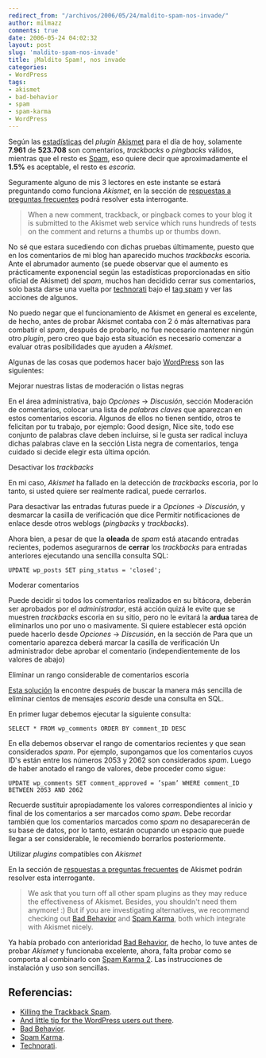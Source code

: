 ```yaml
---
redirect_from: "/archivos/2006/05/24/maldito-spam-nos-invade/"
author: milmazz
comments: true
date: 2006-05-24 04:02:32
layout: post
slug: 'maldito-spam-nos-invade'
title: ¡Maldito Spam!, nos invade
categories:
- WordPress
tags:
- akismet
- bad-behavior
- spam
- spam-karma
- WordPress
---
```


Según las [estadísticas](http://akismet.com/stats/) del _plugin_ [Akismet](http://akismet.com/) para el día de hoy, solamente **7.961** de **523.708** son comentarios, _trackbacks_ o _pingbacks_ válidos, mientras que el resto es [Spam](http://es.wikipedia.org/wiki/Spam), eso quiere decir que aproximadamente el **1.5%** es aceptable, el resto es _escoria_.

Seguramente alguno de mis 3 lectores en este instante se estará preguntando como funciona _Akismet_, en la sección de [respuestas a preguntas frecuentes](http://akismet.com/faq/) podrá resolver esta interrogante.

> When a new comment, trackback, or pingback comes to your blog it is submitted to the Akismet web service which runs hundreds of tests on the comment and returns a thumbs up or thumbs down.

No sé que estara sucediendo con dichas pruebas últimamente, puesto que en los comentarios de mi blog han aparecido muchos _trackbacks_ escoria. Ante el abrumador aumento (se puede observar que el aumento es prácticamente exponencial según las estadísticas proporcionadas en sitio oficial de Akismet) del _spam_, muchos han decidido cerrar sus comentarios, solo basta darse una vuelta por [technorati](http://technorati.com/) bajo el [tag spam](http://technorati.com/tag/spam) y ver las acciones de algunos.

No puedo negar que el funcionamiento de Akismet en general es excelente, de hecho, antes de probar Akismet contaba con 2 ó más alternativas para combatir el _spam_, después de probarlo, no fue necesario mantener ningún otro _plugin_, pero creo que bajo esta situación es necesario comenzar a evaluar otras posibilidades que ayuden a _Akismet_.

Algunas de las cosas que podemos hacer bajo [WordPress](http://www.wordpress.org) son las siguientes:

Mejorar nuestras listas de moderación o listas negras

En el área administrativa, bajo _Opciones_ -> _Discusión_, sección Moderación de comentarios, colocar una lista de _palabras claves_ que aparezcan en estos comentarios escoria. Algunos de ellos no tienen sentido, otros te felicitan por tu trabajo, por ejemplo: Good design, Nice site, todo ese conjunto de palabras clave deben incluirse, si le gusta ser radical incluya dichas palabras clave en la sección Lista negra de comentarios, tenga cuidado si decide elegir esta última opción.

Desactivar los _trackbacks_

En mi caso, _Akismet_ ha fallado en la detección de _trackbacks_ escoria, por lo tanto, si usted quiere ser realmente radical, puede cerrarlos.

Para desactivar las entradas futuras puede ir a _Opciones_ -> _Discusión_, y desmarcar la casilla de verificación que dice Permitir notificaciones de enlace desde otros weblogs (_pingbacks_ y _trackbacks_).

Ahora bien, a pesar de que la **oleada** de _spam_ está atacando entradas recientes, podemos asegurarnos de **cerrar** los _trackbacks_ para entradas anteriores ejecutando una sencilla consulta SQL:
 
    UPDATE wp_posts SET ping_status = 'closed';

Moderar comentarios

Puede decidir si todos los comentarios realizados en su bitácora, deberán ser aprobados por el _administrador_, está acción quizá le evite que se muestren _trackbacks_ escoria en su sitio, pero no le evitará la **ardua** tarea de eliminarlos uno por uno o masivamente. Si quiere establecer está opción puede hacerlo desde _Opciones_ -> _Discusión_, en la sección de Para que un comentario aparezca deberá marcar la casilla de verificación Un administrador debe aprobar el comentario (independientemente de los valores de abajo)

Eliminar un rango considerable de comentarios escoria

[Esta solución](http://blindmindseye.com/2006/05/23/and-little-tip-for-the-wordpress-users-out-there/) la encontre después de buscar la manera más sencilla de eliminar cientos de mensajes _escoria_ desde una consulta en SQL.

En primer lugar debemos ejecutar la siguiente consulta:

    SELECT * FROM wp_comments ORDER BY comment_ID DESC

En ella debemos observar el rango de comentarios recientes y que sean considerados _spam_. Por ejemplo, supongamos que los comentarios cuyos ID's están entre los números 2053 y 2062 son considerados _spam_. Luego de haber anotado el rango de valores, debe proceder como sigue:
  
    UPDATE wp_comments SET comment_approved = ’spam’ WHERE comment_ID BETWEEN 2053 AND 2062

Recuerde sustituir apropiadamente los valores correspondientes al inicio y final de los comentarios a ser marcados como _spam_. Debe recordar también que los comentarios marcados como _spam_ no desaparecerán de su base de datos, por lo tanto, estarán ocupando un espacio que puede llegar a ser considerable, le recomiendo borrarlos posteriormente.

Utilizar _plugins_ compatibles con _Akismet_

En la sección de [respuestas a preguntas frecuentes](http://akismet.com/faq/) de Akismet podrán resolver esta interrogante.

> We ask that you turn off all other spam plugins as they may reduce the effectiveness of Akismet. Besides, you shouldn't need them anymore! :) But if you are investigating alternatives, we recommend checking out [Bad Behavior](http://www.ioerror.us/software/bad-behavior/) and [Spam Karma](http://unknowngenius.com/blog/wordpress/spam-karma/), both which integrate with Akismet nicely.

Ya había probado con anterioridad [Bad Behavior](http://www.ioerror.us/software/bad-behavior/), de hecho, lo tuve antes de probar _Akismet_ y funcionaba excelente, ahora, falta probar como se comporta al combinarlo con [Spam Karma 2](http://unknowngenius.com/blog/wordpress/spam-karma/). Las instrucciones de instalación y uso son sencillas.

## Referencias:

  * [Killing the Trackback Spam](http://www.wynia.org/wordpress/2006/05/23/killing-the-trackback-spam/).
  * [And little tip for the WordPress users out there](http://blindmindseye.com/2006/05/23/and-little-tip-for-the-wordpress-users-out-there/).
  * [Bad Behavior](http://www.homelandstupidity.us/software/bad-behavior/).
  * [Spam Karma](http://unknowngenius.com/blog/wordpress/spam-karma/).
  * [Technorati](http://technorati.com/tag/spam).

